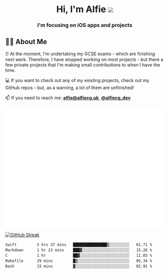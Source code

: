 <h1 align="center">Hi, I'm Alfie <img src="https://raw.githubusercontent.com/MartinHeinz/MartinHeinz/master/wave.gif" width="30px"></h1>
<h3 align="center">I'm focusing on iOS apps and projects</h3>


## 🙋‍♂️ About Me

⏰ At the moment, I'm undertaking my GCSE exams - which are finishing next werk. Therefore, I have stopped working on _most_ projects - but there a few private projects that I'm making small contributions to when I have the time.

💻 If you want to check out any of my existing projects, check out my GitHub repos - but, as a warning, a lot of them are unfinished!

📫 If you need to reach me: **alfie@alfiecg.uk**, **[@alfiecg_dev](https://twitter.com/alfiecg_dev)**

<img align="center" src="/github-metrics.svg" alt="Metrics" width="500">

[![GitHub Streak](https://streak-stats.demolab.com/?user=alfiecg24)](https://git.io/streak-stats)

<!--START_SECTION:waka-->

```txt
Swift         5 hrs 37 mins   ███████████████▒░░░░░░░░░   61.71 %
Markdown      1 hr 23 mins    ███▓░░░░░░░░░░░░░░░░░░░░░   15.26 %
C             1 hr            ██▓░░░░░░░░░░░░░░░░░░░░░░   11.03 %
Makefile      29 mins         █▒░░░░░░░░░░░░░░░░░░░░░░░   05.34 %
Bash          15 mins         ▓░░░░░░░░░░░░░░░░░░░░░░░░   02.91 %
```

<!--END_SECTION:waka-->
